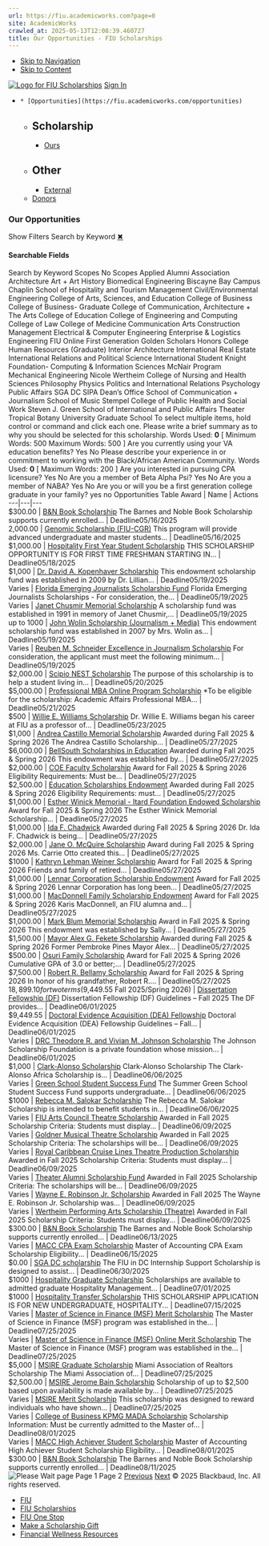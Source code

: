 ```yaml
---
url: https://fiu.academicworks.com?page=0
site: AcademicWorks
crawled_at: 2025-05-13T12:08:39.460727
title: Our Opportunities - FIU Scholarships
---
```


  * [Skip to Navigation](https://fiu.academicworks.com/?page=0#navigation)
  * [Skip to Content](https://fiu.academicworks.com/?page=0#main)

[![Logo for FIU Scholarships](https://s3.amazonaws.com/static.academicworks.com/clients/fiu/assets/images/logo.png)](http://fiu.academicworks.com) [Sign In](https://fiu.academicworks.com/users/sign_in)
  *     * [Opportunities](https://fiu.academicworks.com/opportunities)
      * ## Scholarship
        * [Ours](https://fiu.academicworks.com/opportunities)
      * ## Other
        * [External](https://fiu.academicworks.com/opportunities/external)
    * [Donors](https://fiu.academicworks.com/donors)


### Our Opportunities
Show Filters
Search by Keyword
[✖](https://fiu.academicworks.com/?page=0)
#### Searchable Fields
Search by Keyword
Scopes No Scopes Applied Alumni Association Architecture Art + Art History Biomedical Engineering Biscayne Bay Campus Chaplin School of Hospitality and Tourism Management Civil/Environmental Engineering College of Arts, Sciences, and Education College of Business College of Business- Graduate College of Communication, Architecture + The Arts College of Education College of Engineering and Computing College of Law College of Medicine Communication Arts Construction Management Electrical & Computer Engineering Enterprise & Logistics Engineering FIU Online First Generation Golden Scholars Honors College Human Resources (Graduate) Interior Architecture International Real Estate International Relations and Political Science International Student Knight Foundation- Computing & Information Sciences McNair Program Mechanical Engineering Nicole Wertheim College of Nursing and Health Sciences Philosophy Physics Politics and International Relations Psychology Public Affairs SGA DC SIPA Dean’s Office School of Communication + Journalism School of Music Stempel College of Public Health and Social Work Steven J. Green School of International and Public Affairs Theater Tropical Botany University Graduate School To select multiple items, hold control or command and click each one. 
Please write a brief summary as to why you should be selected for this scholarship.
Words Used: **0** [ Minimum Words:  500  Maximum Words:  500  ] 
Are you currently using your VA education benefits?
Yes
No
Please describe your experience in or commitment to working with the Black/African American Community.
Words Used: **0** [ Maximum Words:  200  ] 
Are you interested in pursuing CPA licensure?
Yes
No
Are you a member of Beta Alpha Psi?
Yes
No
Are you a member of NABA?
Yes
No
Are you or will you be a first generation college graduate in your family?  yes no
Opportunities Table Award | Name | Actions  
---|---|---  
$300.00  |  [B&N Book Scholarship](https://fiu.academicworks.com/opportunities/20796) The Barnes and Noble Book Scholarship supports currently enrolled...  |  Deadline05/16/2025  
2,000.00  |  [Genomic Scholarship (FIU-CGR)](https://fiu.academicworks.com/opportunities/20716) This program will provide advanced undergraduate and master students...  |  Deadline05/16/2025  
$1,000.00  |  [Hospitality First Year Student Scholarship](https://fiu.academicworks.com/opportunities/20591) THIS SCHOLARSHIP OPPORTUNITY IS FOR FIRST TIME FRESHMAN STARTING IN...  |  Deadline05/18/2025  
$1,000  |  [Dr. David A. Kopenhaver Scholarship](https://fiu.academicworks.com/opportunities/19894) This endowment scholarship fund was established in 2009 by Dr. Lillian...  |  Deadline05/19/2025  
Varies  |  [Florida Emerging Journalists Scholarship Fund](https://fiu.academicworks.com/opportunities/20702) Florida Emerging Journalists Scholarships - For consideration, the...  |  Deadline05/19/2025  
Varies  |  [Janet Chusmir Memorial Scholarship](https://fiu.academicworks.com/opportunities/20704) A scholarship fund was established in 1991 in memory of Janet Chusmir,...  |  Deadline05/19/2025  
up to 1000  |  [John Wolin Scholarship (Journalism + Media)](https://fiu.academicworks.com/opportunities/20550) This endowment scholarship fund was established in 2007 by Mrs. Wolin as...  |  Deadline05/19/2025  
Varies  |  [Reuben M. Schneider Excellence in Journalism Scholarship](https://fiu.academicworks.com/opportunities/20700) For consideration, the applicant must meet the following minimum...  |  Deadline05/19/2025  
$2,000.00  |  [Scipio NEST Scholarship](https://fiu.academicworks.com/opportunities/20869) The purpose of this scholarship is to help a student living in...  |  Deadline05/20/2025  
$5,000.00  |  [Professional MBA Online Program Scholarship](https://fiu.academicworks.com/opportunities/20708) *To be eligible for the scholarship: Academic Affairs Professional MBA...  |  Deadline05/21/2025  
$500  |  [Willie E. Williams Scholarship](https://fiu.academicworks.com/opportunities/20790) Dr. Willie E. Williams began his career at FIU as a professor of...  |  Deadline05/23/2025  
$1,000  |  [Andrea Castillo Memorial Scholarship](https://fiu.academicworks.com/opportunities/20562) Awarded during Fall 2025 & Spring 2026 The Andrea Castillo Scholarship...  |  Deadline05/27/2025  
$6,000.00  |  [BellSouth Scholarships in Education](https://fiu.academicworks.com/opportunities/20564) Awarded during Fall 2025 & Spring 2026 This endowment was established by...  |  Deadline05/27/2025  
$2,000.00  |  [COE Faculty Scholarship](https://fiu.academicworks.com/opportunities/20581) Award for Fall 2025 & Spring 2026 Eligibility Requirements: Must be...  |  Deadline05/27/2025  
$2,500.00  |  [Education Scholarships Endowment](https://fiu.academicworks.com/opportunities/20571) Awarded during Fall 2025 & Spring 2026 Eligibility Requirements: must...  |  Deadline05/27/2025  
$1,000.00  |  [Esther Winick Memorial - Itard Foundation Endowed Scholarship](https://fiu.academicworks.com/opportunities/20583) Award for Fall 2025 & Spring 2026 The Esther Winick Memorial Scholarship...  |  Deadline05/27/2025  
$1,000.00  |  [Ida F. Chadwick](https://fiu.academicworks.com/opportunities/20566) Awarded during Fall 2025 & Spring 2026 Dr. Ida F. Chadwick is being...  |  Deadline05/27/2025  
$2,000.00  |  [Jane O. McQuire Scholarship](https://fiu.academicworks.com/opportunities/20585) Award during Fall 2025 & Spring 2026 Ms. Carrie Otto created this...  |  Deadline05/27/2025  
$1000  |  [Kathryn Lehman Weiner Scholarship](https://fiu.academicworks.com/opportunities/20587) Award for Fall 2025 & Spring 2026 Friends and family of retired...  |  Deadline05/27/2025  
$1,000.00  |  [Lennar Corporation Scholarship Endowment](https://fiu.academicworks.com/opportunities/20577) Award for Fall 2025 & Spring 2026 Lennar Corporation has long been...  |  Deadline05/27/2025  
$1,000.00  |  [MacDonnell Family Scholarship Endowment](https://fiu.academicworks.com/opportunities/20775) Award for Fall 2025 & Spring 2026 Karis MacDonnell, an FIU alumna and...  |  Deadline05/27/2025  
$1,000.00  |  [Mark Blum Memorial Scholarship](https://fiu.academicworks.com/opportunities/20575) Award in Fall 2025 & Spring 2026 This endowment was established by Sally...  |  Deadline05/27/2025  
$1,500.00  |  [Mayor Alex G. Fekete Scholarship](https://fiu.academicworks.com/opportunities/20569) Awarded during Fall 2025 & Spring 2026 Former Pembroke Pines Mayor Alex...  |  Deadline05/27/2025  
$500.00  |  [Osuri Family Scholarship](https://fiu.academicworks.com/opportunities/20573) Award for Fall 2025 & Spring 2026 Cumulative GPA of 3.0 or better;...  |  Deadline05/27/2025  
$7,500.00  |  [Robert R. Bellamy Scholarship](https://fiu.academicworks.com/opportunities/20579) Award for Fall 2025 & Spring 2026 In honor of his grandfather, Robert R....  |  Deadline05/27/2025  
$18,899.10 for two terms ($9,449.55 Fall 2025/Spring 2026)  |  [Dissertation Fellowship (DF)](https://fiu.academicworks.com/opportunities/20792) Dissertation Fellowship (DF) Guidelines – Fall 2025 The DF provides...  |  Deadline06/01/2025  
$9,449.55  |  [Doctoral Evidence Acquisition (DEA) Fellowship](https://fiu.academicworks.com/opportunities/20794) Doctoral Evidence Acquisition (DEA) Fellowship Guidelines – Fall...  |  Deadline06/01/2025  
Varies  |  [DRC Theodore R. and Vivian M. Johnson Scholarship](https://fiu.academicworks.com/opportunities/20537) The Johnson Scholarship Foundation is a private foundation whose mission...  |  Deadline06/01/2025  
$1,000  |  [Clark-Alonso Scholarship](https://fiu.academicworks.com/opportunities/20454) Clark-Alonso Scholarship The Clark-Alonso Africa Scholarship is...  |  Deadline06/06/2025  
Varies  |  [Green School Student Success Fund](https://fiu.academicworks.com/opportunities/20873) The Summer Green School Student Success Fund supports undergraduate...  |  Deadline06/06/2025  
$1000  |  [Rebecca M. Salokar Scholarship](https://fiu.academicworks.com/opportunities/20450) The Rebecca M. Salokar Scholarship is intended to benefit students in...  |  Deadline06/06/2025  
Varies  |  [FIU Arts Council Theatre Scholarship](https://fiu.academicworks.com/opportunities/20801) Awarded in Fall 2025 Scholarship Criteria: Students must display...  |  Deadline06/09/2025  
Varies  |  [Goldner Musical Theatre Scholarship](https://fiu.academicworks.com/opportunities/20807) Awarded in Fall 2025 Scholarship Criteria: The scholarships will be...  |  Deadline06/09/2025  
Varies  |  [Royal Caribbean Cruise Lines Theatre Production Scholarship](https://fiu.academicworks.com/opportunities/20799) Awarded in Fall 2025 Scholarship Criteria: Students must display...  |  Deadline06/09/2025  
Varies  |  [Theater Alumni Scholarship Fund](https://fiu.academicworks.com/opportunities/20867) Awarded in Fall 2025 Scholarship Criteria: The scholarships will be...  |  Deadline06/09/2025  
Varies  |  [Wayne E. Robinson Jr. Scholarship](https://fiu.academicworks.com/opportunities/20805) Awarded in Fall 2025 The Wayne E. Robinson Jr. Scholarship was...  |  Deadline06/09/2025  
Varies  |  [Wertheim Performing Arts Scholarship (Theatre)](https://fiu.academicworks.com/opportunities/20803) Awarded in Fall 2025 Scholarship Criteria: Students must display...  |  Deadline06/09/2025  
$300.00  |  [B&N Book Scholarship](https://fiu.academicworks.com/opportunities/20879) The Barnes and Noble Book Scholarship supports currently enrolled...  |  Deadline06/13/2025  
Varies  |  [MACC CPA Exam Scholarship](https://fiu.academicworks.com/opportunities/19154) Master of Accounting CPA Exam Scholarship Eligibility...  |  Deadline06/15/2025  
$0.00  |  [SGA DC scholarship](https://fiu.academicworks.com/opportunities/20691) The FIU in DC Internship Support Scholarship is designed to assist...  |  Deadline06/30/2025  
$1000  |  [Hospitality Graduate Scholarship](https://fiu.academicworks.com/opportunities/20595) Scholarships are available to admitted graduate Hospitality Management...  |  Deadline07/01/2025  
$1000  |  [Hospitality Transfer Scholarship](https://fiu.academicworks.com/opportunities/20593) THIS SCHOLARSHIP APPLICATION IS FOR NEW UNDERGRADUATE, HOSPITALITY...  |  Deadline07/15/2025  
Varies  |  [Master of Science in Finance (MSF) Merit Scholarship](https://fiu.academicworks.com/opportunities/20384) The Master of Science in Finance (MSF) program was established in the...  |  Deadline07/25/2025  
Varies  |  [Master of Science in Finance (MSF) Online Merit Scholarship](https://fiu.academicworks.com/opportunities/20386) The Master of Science in Finance (MSF) program was established in the...  |  Deadline07/25/2025  
$5,000  |  [MSIRE Graduate Scholarship](https://fiu.academicworks.com/opportunities/20390) Miami Association of Realtors Scholarship The Miami Association of...  |  Deadline07/25/2025  
$2,500.00  |  [MSIRE Jerome Bain Scholarship](https://fiu.academicworks.com/opportunities/20392) Scholarship of up to $2,500 based upon availability is made available by...  |  Deadline07/25/2025  
Varies  |  [MSIRE Merit Scholarship](https://fiu.academicworks.com/opportunities/20388) This scholarship was designed to reward individuals who have shown...  |  Deadline07/25/2025  
Varies  |  [College of Business KPMG MADA Scholarship](https://fiu.academicworks.com/opportunities/20542) Scholarship Information: Must be currently admitted to the Master of...  |  Deadline08/01/2025  
Varies  |  [MACC High Achiever Student Scholarship](https://fiu.academicworks.com/opportunities/20546) Master of Accounting High Achiever Student Scholarship Eligibility...  |  Deadline08/01/2025  
$300.00  |  [B&N Book Scholarship](https://fiu.academicworks.com/opportunities/20881) The Barnes and Noble Book Scholarship supports currently enrolled...  |  Deadline08/11/2025  
![Please Wait](https://d3p7lpwx08uxcm.cloudfront.net/assets/spinner-e72f98d4e5264c79e34a67f002baf54fdb0dd830adbaf0ba0ce4da0d773e07cc.gif) page Page 1 Page 2 [Previous](https://fiu.academicworks.com/?page=-1) [Next](https://fiu.academicworks.com/?page=1)
© 2025 Blackbaud, Inc. All rights reserved. 
  * [FIU ](http://fiu.edu/)
  * [FIU Scholarships](http://scholarships.fiu.edu)
  * [FIU One Stop](http://onestop.fiu.edu)
  * [Make a Scholarship Gift](https://give.fiu.edu/give-now/)
  * [Financial Wellness Resources](https://go.fiu.edu/iGrad)


